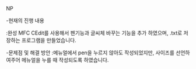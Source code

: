 NP

-현재의 진행 내용 

:완성
MFC CEdit를 사용해서 펜기능과 글씨체 바꾸는 기능을 추가
하였으며, .txt로 저장하는 프로그램을 만들었습니다.

-문제점 및 해결 방안
:메뉴얼에서 pen을 누르지 않아도 작성되었지만,
사이즈를 선언하여주어 메뉴얼을 누를 때 작성되도록 하였습니다.
